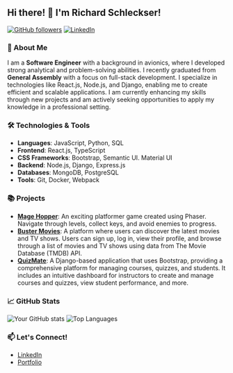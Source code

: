## Hi there! 👋 I'm Richard Schleckser!

[![GitHub followers](https://img.shields.io/github/followers/rSchleckser?label=Follow&style=social)](https://github.com/rSchleckser)
[![LinkedIn](https://img.shields.io/badge/LinkedIn-Connect-blue)](https://www.linkedin.com/in/richard-schleckser-b4808487)

### 🚀 About Me

I am a **Software Engineer** with a background in avionics, where I developed strong analytical and problem-solving abilities. I recently graduated from **General Assembly** with a focus on full-stack development. I specialize in technologies like React.js, Node.js, and Django, enabling me to create efficient and scalable applications. I am currently enhancing my skills through new projects and am actively seeking opportunities to apply my knowledge in a professional setting.

### 🛠️ Technologies & Tools

- **Languages**: JavaScript, Python, SQL
- **Frontend**: React.js, TypeScript
- **CSS Frameworks**: Bootstrap, Semantic UI. Material UI
- **Backend**: Node.js, Django, Express.js
- **Databases**: MongoDB, PostgreSQL
- **Tools**: Git, Docker, Webpack

### 📚 Projects

- **[Mage Hopper](https://github.com/rSchleckser/mage-hopper)**: An exciting platformer game created using Phaser. Navigate through levels, collect keys, and avoid enemies to progress.
- **[Buster Movies](https://github.com/rSchleckser/Buster-movies)**: A platform where users can discover the latest movies and TV shows. Users can sign up, log in, view their profile, and browse through a list of movies and TV shows using data from The Movie Database (TMDB) API.
- **[QuizMate](https://github.com/rSchleckser/QuizMate)**: A Django-based application that uses Bootstrap, providing a comprehensive platform for managing courses, quizzes, and students. It includes an intuitive dashboard for instructors to create and manage courses and quizzes, view student performance, and more.

### 📈 GitHub Stats

![Your GitHub stats](https://github-readme-stats.vercel.app/api?username=rSchleckser&show_icons=true&theme=radical)
![Top Languages](https://github-readme-stats.vercel.app/api/top-langs/?username=rSchleckser&layout=compact&theme=radical)

### 📫 Let's Connect!

- [LinkedIn](www.linkedin.com/in/richard-schleckser-b4808487)
- [Portfolio](https://rschleckser.github.io/richSchleckser.github.io/)

